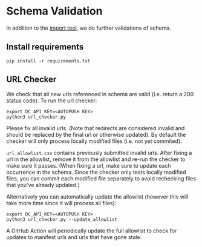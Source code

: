 # Schema Validation

In addition to the [import tool](https://github.com/datacommonsorg/import), we
do further validations of schema.

## Install requirements

```
pip install -r requirements.txt
```

## URL Checker

We check that all new urls referenced in schema are valid (i.e. return a 200
status code). To run the url checker:

```
export DC_API_KEY=<AUTOPUSH KEY>
python3 url_checker.py
```

Please fix all invalid urls. (Note that redirects are considered invalid and
should be replaced by the final url or otherwise updated). By default the
checker will only process locally modified files (i.e. not yet commited).

`url_allowlist.csv` contains previously submitted invalid urls. After fixing a
url in the allowlist, remove it from the allowlist and re-run the checker to
make sure it passes. (When fixing a url, make sure to update each occurrence in
the schema. Since the checker only tests locally modified files, you can commit
each modified file separately to avoid rechecking files that you've already
updated.)

Alternatively you can automatically update the allowlist (however this will take
more time since it will process all files):

```
export DC_API_KEY=<AUTOPUSH KEY>
python3 url_checker.py --update_allowlist
```

A GitHub Action will periodically update the full allowlist to check for
updates to manifest urls and urls that have gone stale.